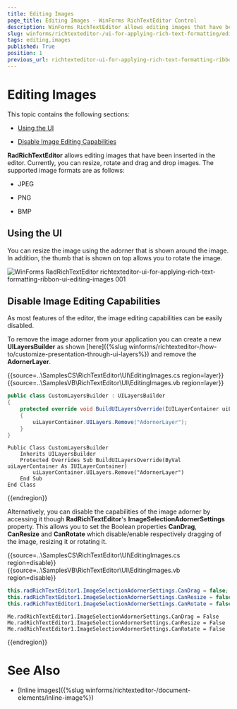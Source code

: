 ```yaml
---
title: Editing Images
page_title: Editing Images - WinForms RichTextEditor Control
description: WinForms RichTextEditor allows editing images that have been inserted in the editor.
slug: winforms/richtexteditor-/ui-for-applying-rich-text-formatting/editing-images
tags: editing,images
published: True
position: 1
previous_url: richtexteditor-ui-for-applying-rich-text-formatting-ribbon-ui-editing-images
---
```


# Editing Images

This topic contains the following sections:

* [Using the UI](#using-the-ui)

* [Disable Image Editing Capabilities](#disable-image-editing-capabilities)

__RadRichTextEditor__ allows editing images that have been inserted in the editor. Currently, you can resize, rotate and drag and drop images. The supported image formats are as follows:
      
* JPEG

* PNG

* BMP

## Using the UI

You can resize the image using the adorner that is shown around the image. In addition, the thumb that is shown on top allows you to rotate the image.

![WinForms RadRichTextEditor richtexteditor-ui-for-applying-rich-text-formatting-ribbon-ui-editing-images 001](images/richtexteditor-ui-for-applying-rich-text-formatting-ribbon-ui-editing-images001.png)

## Disable Image Editing Capabilities

As most features of the editor, the image editing capabilities can be easily disabled.

To remove the image adorner from your application you can create a new __UILayersBuilder__ as shown [here]({%slug winforms/richtexteditor-/how-to/customize-presentation-through-ui-layers%}) and remove the __AdornerLayer__.

{{source=..\SamplesCS\RichTextEditor\UI\EditingImages.cs region=layer}} 
{{source=..\SamplesVB\RichTextEditor\UI\EditingImages.vb region=layer}} 

````C#
public class CustomLayersBuilder : UILayersBuilder
{
    protected override void BuildUILayersOverride(IUILayerContainer uiLayerContainer)
    {
        uiLayerContainer.UILayers.Remove("AdornerLayer");
    }
}

````
````VB.NET
Public Class CustomLayersBuilder
    Inherits UILayersBuilder
    Protected Overrides Sub BuildUILayersOverride(ByVal uiLayerContainer As IUILayerContainer)
        uiLayerContainer.UILayers.Remove("AdornerLayer")
    End Sub
End Class

````

{{endregion}} 

Alternatively, you can disable the capabilities of the image adorner by accessing it though **RadRichTextEditor**'s __ImageSelectionAdornerSettings__ property. This allows you to set the Boolean properties __CanDrag__,  __CanResize__ and __CanRotate__ which disable/enable respectively dragging of the image, resizing it or rotating it.

{{source=..\SamplesCS\RichTextEditor\UI\EditingImages.cs region=disable}} 
{{source=..\SamplesVB\RichTextEditor\UI\EditingImages.vb region=disable}} 

````C#
this.radRichTextEditor1.ImageSelectionAdornerSettings.CanDrag = false;
this.radRichTextEditor1.ImageSelectionAdornerSettings.CanResize = false;
this.radRichTextEditor1.ImageSelectionAdornerSettings.CanRotate = false;

````
````VB.NET
Me.radRichTextEditor1.ImageSelectionAdornerSettings.CanDrag = False
Me.radRichTextEditor1.ImageSelectionAdornerSettings.CanResize = False
Me.radRichTextEditor1.ImageSelectionAdornerSettings.CanRotate = False

````

{{endregion}} 

# See Also

 * [Inline images]({%slug winforms/richtexteditor-/document-elements/inline-image%})
